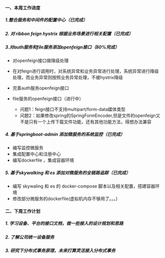 #### 一、本周工作进度

##### 1.整合服务和中间件的配置中心（已完成）

##### 2. 对 ribbon feign hystrix 根据业务场景进行相关配置（已完成）

##### 3.对auth服务和file服务添加openfeign接口（80%完成）

- 对openfeign接口做降级处理
- 在对feign进行调用时，对系统异常和业务异常进行处理，系统异常进行降级处理，而业务异常则按照业务异常处理，不被hystrix降级

- 完善auth服务openfeign接口
- file服务的openfeign接口（进行中）
  - 问题1：feign接口不支持multipart/form-data媒体类型
  - 问题2：如果修改spring的SpringFormEncoder,但是文件的openfeign又不是只有一个上传下载文件功能，还有其他功能方法，得想办法兼容

##### 4. 基于springboot-admin 添加微服务的系统监控（已完成）

- 编写监控微服务
- 集成配置中心和注册中心
- 编写dockerfile ，集成容器环境

##### 5. 基于skywalking 和 es 添加对微服务的全链路追踪（已完成）

- 编写 skywaling 和 es 的 docker-compose 脚本以及相关配置，搭建容器环境
- 修改部分微服务的dockerfile(虚拟机内存不够用了。。。)



#### 二、下周工作计划

##### 1. 学习设备、平台的接口文档，做一些接入的设计规划和思路

##### 2. 了解公司统一设备服务

##### 3. 研究下分布式事务原理，未来打算灵活接入分布式事务







